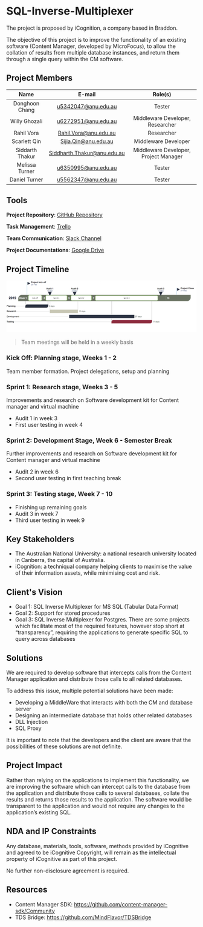 # SQL-Inverse-Multiplexer
The project is proposed by iCognition, a company based in Braddon.

The objective of this project is to improve the functionality of an existing software (Content Manager, developed by MicroFocus), to allow the collation of results from multiple database instances, and return them through a single query within the CM software.

## Project Members
| Name            | E-mail                      | Role(s)                               |
|:---------------:|:---------------------------:|:-------------------------------------:|
| Donghoon Chang  | u5342047@anu.edu.au         | Tester                                |
| Willy Ghozali   | u6272951@anu.edu.au         | Middleware Developer, Researcher      |
| Rahil Vora      | Rahil.Vora@anu.edu.au       | Researcher                            |
| Scarlett Qin    | Sijia.Qin@anu.edu.au        | Middleware Developer                  |
| Siddarth Thakur | Siddharth.Thakur@anu.edu.au | Middleware Developer, Project Manager |
| Melissa Turner  | u6350995@anu.edu.au         | Tester                                |
| Daniel Turner   | u5562347@anu.edu.au         | Tester                                |

## Tools
**Project Repository**: [GitHub Repository](https://github.com/DonghoonChang/SQL-Inverse-Multiplexer)

**Task Management**: [Trello](https://trello.com/b/aoQqv9bK/sql-inverse-multiplexer)

**Team Communication**: [Slack Channel](https://sqlinversemultiplexer.slack.com)

**Project Documentations**: [Google Drive](https://drive.google.com/open?id=0B0rwkz7FZXfTYjh4Z3YzSkZyMjg)

## Project Timeline
<img src="assets/timeline.png" width="800">

> Team meetings will be held in a weekly basis

### Kick Off: Planning stage, Weeks 1 - 2
Team member formation. Project delegations, setup and planning

### Sprint 1: Research stage, Weeks 3 - 5
Improvements and research on Software development kit for Content manager and virtual machine
*   Audit 1 in week 3
*   First user testing in week 4

### Sprint 2: Development Stage, Week 6 - Semester Break
Further improvements and research on Software development kit for Content manager and virtual machine
*   Audit 2 in week 6
*   Second user testing in first teaching break

### Sprint 3: Testing stage, Week 7 - 10
*   Finishing up remaining goals
*   Audit 3 in week 7
*   Third user testing in week 9

## Key Stakeholders
*   The Australian National University: a national research university located in Canberra, the capital of Australia.
*   iCognition: a techniqual company helping clients to maximise the value of their information assets, while minimising cost and risk.

## Client's Vision
*   Goal 1: SQL Inverse Multiplexer for MS SQL (Tabular Data Format)
*   Goal 2: Support for stored procedures
*   Goal 3: SQL Inverse Multiplexer for Postgres. There are some projects which facilitate most of the required features, however stop short at “transparency”, requiring the applications to generate specific SQL to query across databases

## Solutions
We are required to develop software that intercepts calls from the Content Manager application and distribute those calls to all related databases.

To address this issue, multiple potential solutions have been made:
*   Developing a MiddleWare that interacts with both the CM and database server
*   Designing an intermediate database that holds other related databases
*   DLL Injection
*   SQL Proxy

It is important to note that the developers and the client are aware that
the possibilities of these solutions are not definite.

## Project Impact
Rather than relying on the applications to implement this functionality, we are improving the software which
can intercept calls to the database from the application and distribute those calls to several databases,
collate the results and returns those results to the application. The software would be transparent to
the application and would not require any changes to the application’s existing SQL.

## NDA and IP Constraints
Any database, materials, tools, software, methods provided by iCognitive and agreed to be iCognitive Copyright,
will remain as the intellectual property of iCognitive as part of this project.

No further non-disclosure agreement is required.

## Resources
*   Content Manager SDK: <https://github.com/content-manager-sdk/Community>
*   TDS Bridge: <https://github.com/MindFlavor/TDSBridge>
